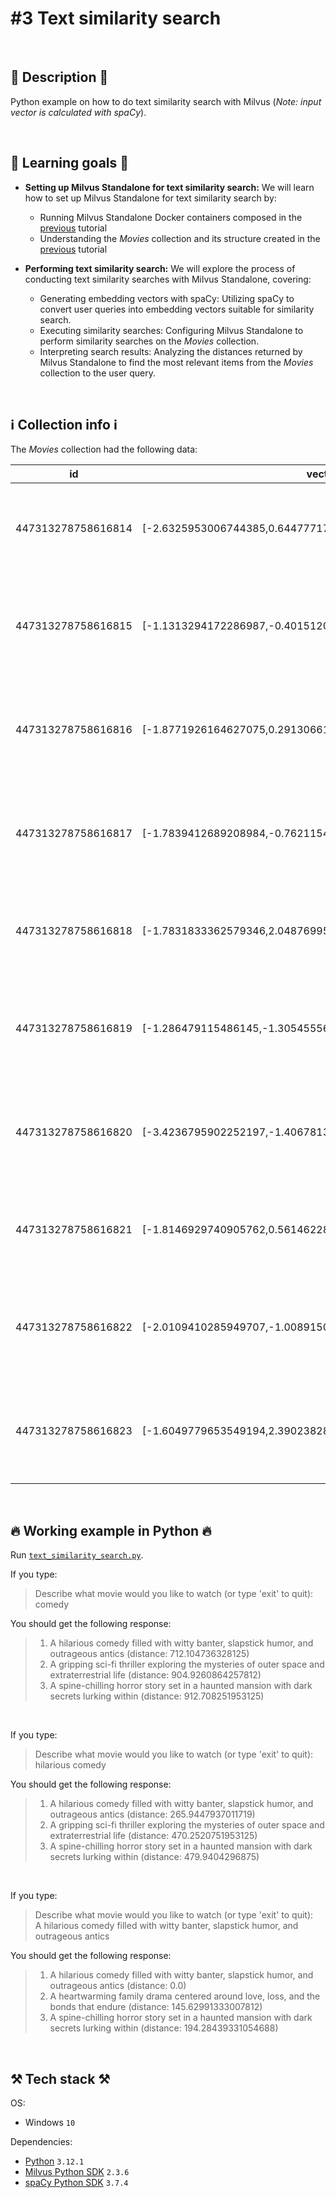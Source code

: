 # #3 Text similarity search

<br>

## 📖 Description 📖

Python example on how to do text similarity search with Milvus (_Note: input vector is calculated with spaCy_).

<br>

## 🧠 Learning goals 🧠

- **Setting up Milvus Standalone for text similarity search:** We will learn how to set up Milvus Standalone for text similarity search by:

    - Running Milvus Standalone Docker containers composed in the [previous](https://github.com/rokbenko/ai-playground/tree/main/milvus-tutorials/1-Milvus_standalone_starter) tutorial
    - Understanding the *Movies* collection and its structure created in the [previous](https://github.com/rokbenko/ai-playground/tree/main/milvus-tutorials/2-Attu_starter) tutorial

- **Performing text similarity search:** We will explore the process of conducting text similarity searches with Milvus Standalone, covering:

    - Generating embedding vectors with spaCy: Utilizing spaCy to convert user queries into embedding vectors suitable for similarity search.
    - Executing similarity searches: Configuring Milvus Standalone to perform similarity searches on the *Movies* collection.
    - Interpreting search results: Analyzing the distances returned by Milvus Standalone to find the most relevant items from the *Movies* collection to the user query.

<br>

## ℹ️ Collection info ℹ️

The _Movies_ collection had the following data:

| id                 | vector                                                        | description                                                                                 |
| ------------------ | ------------------------------------------------------------- | ------------------------------------------------------------------------------------------- |
| 447313278758616814 | [-2.6325953006744385,0.6447771787643433,-1.0863614082336...]  | A pulse-pounding action film with explosive shootouts and high-octane chases                |
| 447313278758616815 | [-1.1313294172286987,-0.4015120267868042,0.1973861157894...]  | An epic fantasy adventure set in a magical realm with mythical creatures and epic battles   |
| 447313278758616816 | [-1.8771926164627075,0.29130661487579346,-0.9721667170524...] | A gripping sci-fi thriller exploring the mysteries of outer space and extraterrestrial life |
| 447313278758616817 | [-1.7839412689208984,-0.7621154189109802,-2.1959016323089...] | A heartwarming family drama centered around love, loss, and the bonds that endure           |
| 447313278758616818 | [-1.7831833362579346,2.048769950866699,-3.1505572795867...]   | A mind-bending psychological thriller that keeps you on the edge of your seat               |
| 447313278758616819 | [-1.286479115486145,-1.3054555654525757,-0.047333277761...]   | A hilarious comedy filled with witty banter, slapstick humor, and outrageous antics         |
| 447313278758616820 | [-3.4236795902252197,-1.4067813158035278,-0.660962998867...]  | A romantic escapade in the enchanting streets of Paris, weaving tales of love and destiny   |
| 447313278758616821 | [-1.8146929740905762,0.5614622831344604,-1.748036623001...]   | A spine-chilling horror story set in a haunted mansion with dark secrets lurking within     |
| 447313278758616822 | [-2.0109410285949707,-1.0089150667190552,-1.33293139934...]   | A thought-provoking drama delving into the complexities of human relationships and morality |
| 447313278758616823 | [-1.6049779653549194,2.3902382850646973,-2.606891155242...]   | A captivating mystery unfolding in a small town, where every resident has a hidden agenda   |

<br>

## 🔥 Working example in Python 🔥

Run [`text_similarity_search.py`](https://github.com/rokbenko/ai-playground/blob/main/milvus-tutorials/3-Text_similarity_search/text_similarity_search.py).

If you type:

> Describe what movie would you like to watch (or type 'exit' to quit): <br>
> comedy

You should get the following response:

> 1. A hilarious comedy filled with witty banter, slapstick humor, and outrageous antics (distance: 712.104736328125) <br>
> 2. A gripping sci-fi thriller exploring the mysteries of outer space and extraterrestrial life (distance: 904.9260864257812) <br>
> 3. A spine-chilling horror story set in a haunted mansion with dark secrets lurking within (distance: 912.708251953125)

<br>

If you type:

> Describe what movie would you like to watch (or type 'exit' to quit): <br>
> hilarious comedy

You should get the following response:

> 1. A hilarious comedy filled with witty banter, slapstick humor, and outrageous antics (distance: 265.9447937011719) <br>
> 2. A gripping sci-fi thriller exploring the mysteries of outer space and extraterrestrial life (distance: 470.2520751953125) <br>
> 3. A spine-chilling horror story set in a haunted mansion with dark secrets lurking within (distance: 479.9404296875)

<br>

If you type:

> Describe what movie would you like to watch (or type 'exit' to quit): <br>
> A hilarious comedy filled with witty banter, slapstick humor, and outrageous antics

You should get the following response:

> 1. A hilarious comedy filled with witty banter, slapstick humor, and outrageous antics (distance: 0.0) <br>
> 2. A heartwarming family drama centered around love, loss, and the bonds that endure (distance: 145.62991333007812) <br>
> 3. A spine-chilling horror story set in a haunted mansion with dark secrets lurking within (distance: 194.28439331054688)

<br>

## ⚒️ Tech stack ⚒️

OS:

- Windows `10`

Dependencies:

- [Python](https://www.python.org/) `3.12.1`
- [Milvus Python SDK](https://pypi.org/project/pymilvus/) `2.3.6`
- [spaCy Python SDK](https://pypi.org/project/spacy/) `3.7.4`
